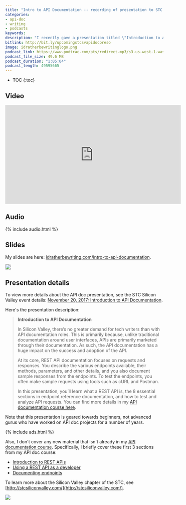 ```yaml
---
title: "Intro to API Documentation -- recording of presentation to STC Silicon Valley chapter on 11/20/2017"
categories:
- api-doc
- writing
- podcasts
keywords:
description: "I recently gave a presentation titled \"Introduction to API Documentation\" to the STC Silicon Valley chapter in Santa Clara, California. The video recording and audio are available here."
bitlink: http://bit.ly/upcomingstcsvapidocpreso
image: idratherbewritinglogo.png
podcast_link: https://www.podtrac.com/pts/redirect.mp3/s3.us-west-1.wasabisys.com/idbwmedia.com/podcasts/stcsv-introtoapidocs.mp3
podcast_file_size: 49.6 MB
podcast_duration: "1:05:04"
podcast_length: 49595665
---
```


* TOC
{:toc}

## Video

<iframe width="560" height="315" src="https://www.youtube.com/embed/NawxzLB4aro" frameborder="0" allowfullscreen></iframe>

## Audio

{% include audio.html %}

## Slides

My slides are here: [idratherbewriting.com/intro-to-api-documentation](/intro-to-api-documentation/index.html).

<a href="https://idratherbewriting.com/intro-to-api-documentation/index.html"><img src="{{site.media}}/stcsv-intro-api-doc.png" style="border: 1px solid #dedede"/></a>

## Presentation details

To view more details about the API doc presentation, see the STC Silicon Valley event details: [November 20, 2017: Introduction to API Documentation](http://stcsiliconvalley.com//2017/11/06/november-20-2017-introduction-to-api-documentation/).

Here's the presentation description:

> **Introduction to API Documentation**
>
> In Silicon Valley, there’s no greater demand for tech writers than with API documentation roles. This is primarily because, unlike traditional documentation around user interfaces, APIs are primarily marketed through their documentation. As such, the API documentation has a huge impact on the success and adoption of the API.
>
> At its core, REST API documentation focuses on requests and responses. You describe the various endpoints available, their methods, parameters, and other details, and you also document sample responses from the endpoints. To test the endpoints, you often make sample requests using tools such as cURL and Postman.
>
> In this presentation, you’ll learn what a REST API is, the 8 essential sections in endpoint reference documentation, and how to test and analyze API requests. You can find more details in my [API documentation course here](/learnapidoc/).

Note that this presentation is geared towards beginners, not advanced gurus who have worked on API doc projects for a number of years.

{% include ads.html %}

Also, I don't cover any new material that isn't already in my [API documentation course](/learnapidoc/). Specifically, I briefly cover these first 3 sections from my API doc course:

* [Introduction to REST APIs](/learnapidoc/docapis_introtoapis.html)
* [Using a REST API as a developer](/learnapidoc/likeadeveloper.html)
* [Documenting endpoints](/learnapidoc/docendpoints.html)

To learn more about the Silicon Valley chapter of the STC, see [http://stcsiliconvalley.com/](http://stcsiliconvalley.com/).

<a href="http://stcsiliconvalley.com//2017/11/06/november-20-2017-introduction-to-api-documentation/"><img src="{{site.media}}/stcsvscreenshot22.png"/></a>
